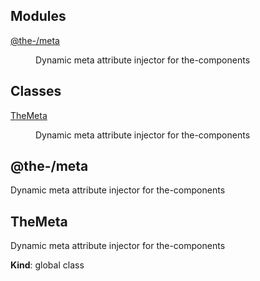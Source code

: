 <!--- Code generated by @the-/script-doc. DO NOT EDIT. -->

## Modules

<dl>
<dt><a href="#module_@the-/meta">@the-/meta</a></dt>
<dd><p>Dynamic meta attribute injector for the-components</p>
</dd>
</dl>

## Classes

<dl>
<dt><a href="#TheMeta">TheMeta</a></dt>
<dd><p>Dynamic meta attribute injector for the-components</p>
</dd>
</dl>

<a name="module_@the-/meta"></a>

## @the-/meta
Dynamic meta attribute injector for the-components

<a name="TheMeta"></a>

## TheMeta
Dynamic meta attribute injector for the-components

**Kind**: global class  
